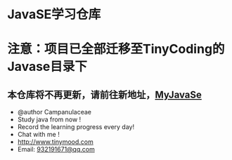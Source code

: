 # JavaSE学习仓库

# 注意：项目已全部迁移至TinyCoding的Javase目录下
## 本仓库将不再更新，请前往新地址，[MyJavaSe](https://github.com/Lemonjing/TinyCoding/tree/master/src/main/java/com/tinymood/javase)

* @author Campanulaceae
* Study java from now !
* Record the learning progress every day!  
* Chat with me !
* http://www.tinymood.com
* Email: 932191671@qq.com